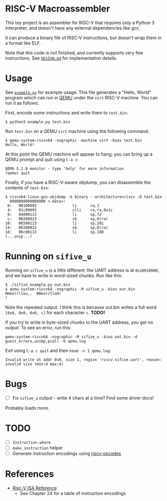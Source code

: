 # RISC-V Macroassembler

This toy project is an assembler for RISC-V that requires only a Python 3
interpreter, and doesn't have any external dependencies like gcc.

It can produce a binary file of RISC-V instructions, but doesn't wrap them in a
format like ELF.

Note that this code is not finished, and currently supports very few instructions.
See [`DESIGN.md`](./DESIGN.md) for implementation details.

# Usage

See [`example.py`](./example.py) for example usage.
This file generates a "Hello, World" program which can run in
[QEMU](https://www.qemu.org/) under the `virt` RISC-V machine.
You can run it as follows.

First, encode some instructions and write them to `test.bin`:

    $ python3 example.py test.bin

Run `test.bin` on a QEMU `virt` machine using the following command:

    $ qemu-system-riscv64 -nographic -machine virt -bios test.bin
    Hello, World!

At this point the QEMU machine will appear to hang; you can bring up a QEMU
prompt and quit using `C-a c`:

    QEMU 5.2.0 monitor - type 'help' for more information
    (qemu) quit

Finally, if you have a RISC-V-aware objdump, you can disassemble the contents of
`test.bin`:

    $ riscv64-linux-gnu-objdump -b binary --architecture=riscv -D test.bin
      0000000000000000 <.data>:
     0:   00100093                li      ra,1
     4:   01c09093                slli    ra,ra,0x1c
     8:   04800113                li      sp,72
     c:   00208023                sb      sp,0(ra)
    10:   06500113                li      sp,101
    14:   00208023                sb      sp,0(ra)
    18:   06c00113                li      sp,108
    (...snip...)

# Running on `sifive_u`

Running on `sifive_u` is a little different: the UART address is at
`0x10010000`, and we have to write in word-sized chunks. Run like this:

    $ ./sifive_example.py out.bin
    $ qemu-system-riscv64 -nographic -M sifive_u -bios out.bin
    HHeelllloo,,  WWoorrlldd!
    !

Note the repeated output. I think this is because out.bin writes
a full word `[0x0, 0x0, 0x0, c]` for each character `c`. **TODO!**

If you try to write in byte-sized chunks to the UART address, you get no output.
To see an error, run this:

    qemu-system-riscv64 -nographic -M sifive_u -bios out.bin -d guest_errors,unimp,pcall -D qemu.log

Exit using `C-a c quit` and then `head -n 1 qemu.log`:

    Invalid write at addr 0x0, size 1, region 'riscv.sifive.uart', reason: invalid size (min:4 max:4)

# Bugs

- [ ] Fix `sifive_u` output - write 4 chars at a time? Find some driver docs!

Probably loads more.

# TODO

- [ ] `Instruction.where`
- [ ] `make_instruction` helper
- [ ] Generate instruction encodings using [riscv-opcodes](https://github.com/riscv/riscv-opcodes)

# References

- [Risc-V ISA Reference](https://github.com/riscv/riscv-isa-manual/releases/download/Ratified-IMAFDQC/riscv-spec-20191213.pdf)
    - See Chapter 24 for a table of instruction encodings
